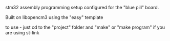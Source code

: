
stm32 assembly programming setup configured for the "blue pill" board. 

Built on libopencm3 using the "easy" template 


to use - just cd to the "project" folder and "make" or "make program" if you are using st-link 



